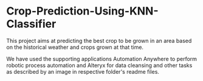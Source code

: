 # Crop-Prediction-Using-KNN-Classifier
This project aims at predicting the best crop to be grown in an area based on the historical weather and crops grown at that time.

We have used the supporting applications Automation Anywhere to perform robotic process automation and Alteryx for data cleansing and other tasks as described by an image in respective folder's readme files. 
